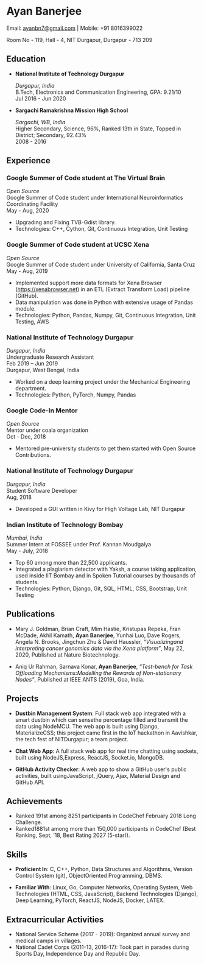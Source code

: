 # Ayan Banerjee

Email: ayanbn7@gmail.com | Mobile: +91 8016399022

Room No - 119, Hall - 4, NIT Durgapur, Durgapur - 713 209

## Education

- **National Institute of Technology Durgapur**

    _Durgapur, India_  
    B.Tech, Electronics and Communication Engineering, GPA: 9.21/10  
    Jul 2016 - Jun 2020

- **Sargachi Ramakrishna Mission High School**

    _Sargachi, WB, India_  
    Higher Secondary, Science, 96%, Ranked 13th in State, Topped in District; Secondary, 92.43%  
    2008 - 2016

## Experience

### Google Summer of Code student at The Virtual Brain
_Open Source_  
Google Summer of Code student under International Neuroinformatics Coordinating Facility  
May - Aug, 2020
- Upgrading and Fixing TVB-Gdist library.
- Technologies: C++, Cython, Git, Continuous Integration, Unit Testing

### Google Summer of Code student at UCSC Xena
_Open Source_  
Google Summer of Code student under University of California, Santa Cruz  
May - Aug, 2019
- Implemented support more data formats for Xena Browser (https://xenabrowser.net) in an ETL (Extract Transform Load) pipeline (GitHub).
- Data manipulation was done in Python with extensive usage of Pandas module.
- Technologies: Python, Pandas, Numpy, Git, Continuous Integration, Unit Testing, AWS

### National Institute of Technology Durgapur
_Durgapur, India_  
Undergraduate Research Assistant  
Feb 2019 – Jun 2019  
Durgapur, West Bengal, India

- Worked on a deep learning project under the Mechanical Engineering department.
- Technologies: Python, PyTorch, Numpy, Pandas 

### Google Code-In Mentor
_Open Source_  
Mentor under coala organization  
Oct - Dec, 2018  
- Mentored pre-university students to get them started with Open Source Contributions.

### National Institute of Technology Durgapur  
_Durgapur, India_  
Student Software Developer  
Aug, 2018  
- Developed a GUI written in Kivy for High Voltage Lab, NIT Durgapur

### Indian Institute of Technology Bombay
_Mumbai, India_  
Summer Intern at FOSSEE under Prof.  Kannan Moudgalya  
May - July, 2018  

- Top 60 among more than 22,500 applicants.
- Integrated a plagiarism detector with Yaksh, a course taking application, used inside IIT Bombay and in Spoken Tutorial courses by thousands of students.
- Technologies: Python, Django, Git, SQL, HTML, CSS, Bootstrap, Unit Testing

## Publications

- Mary J. Goldman, Brian Craft, Mim Hastie, Kristupas Repeka, Fran McDade, Akhil Kamath, **Ayan Banerjee**, Yunhai Luo, Dave Rogers, Angela N. Brooks, Jingchun Zhu & David Haussler, _“Visualizingand interpreting cancer genomics data via the Xena platform”_, May 22, 2020, Published at Nature Biotechnology.

- Aniq Ur Rahman, Sarnava Konar, **Ayan Banerjee**, _“Test-bench for Task Offloading Mechanisms:Modelling the Rewards of Non-stationary Nodes”_, Published at IEEE ANTS (2019), Goa, India.

## Projects

- **Dustbin Management System**:  Full stack web app integrated with a smart dustbin which can sensethe percentage filled and transmit the data using NodeMCU. The web app is built using Django, MaterializeCSS; this project came first in the IoT hackathon in Aavishkar, the tech fest of NITDurgapur; a team project.

- **Chat Web App**:  A full stack web app for real time chatting using sockets, built using NodeJS,Express, ReactJS, Socket.io, MongoDB.

- **GitHub Activity Checker**:  A web app to show a GitHub user's public activities, built usingJavaScript, jQuery, Ajax, Material Design and GitHub API.

## Achievements

- Ranked 191st among 8251 participants in CodeChef February 2018 Long Challenge.
- Ranked1881st among more than 150,000 participants in CodeChef (Best Ranking, Sept, ’18, Best Rating 2027 (5-star)).

## Skills

- **Proficient In**:  C, C++, Python, Data Structures and Algorithms, Version Control System (git), ObjectOriented Programming, DBMS.

- **Familiar With**:  Linux, Go, Computer Networks, Operating System, Web Technologies (HTML, CSS, JavaScript), Backend Technologies (Django), Deep Learning, PyTorch, ReactJS, NodeJS, Docker, LATEX.

## Extracurricular Activities

- National Service Scheme (2017 - 2019): Organized annual survey and medical camps in villages.
- National Cadet Corps (2011-13, 2016-17):  Took part in parades during Sports Day, Independence Day and Republic Day.
